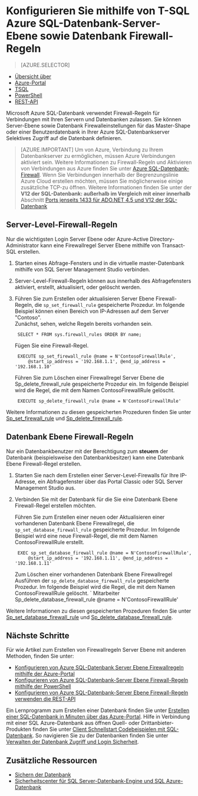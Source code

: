 <properties
    pageTitle="Azure SQL-Datenbank-Server-Ebene sowie Datenbank Firewall-Regeln, die mithilfe von T-SQL | Microsoft Azure"
    description="Informationen Sie zum Konfigurieren der Firewall für IP-Adressen, die auf SQL Azure-Datenbanken zugreifen."
    services="sql-database"
    documentationCenter=""
    authors="BYHAM"
    manager="jhubbard"
    editor=""/>


<tags
    ms.service="sql-database"
    ms.workload="data-management"
    ms.tgt_pltfrm="na"
    ms.devlang="dotnet"
    ms.topic="article" 
    ms.date="08/30/2016"
    ms.author="rickbyh"/>


# <a name="configure-azure-sql-database-server-level-and-database-level-firewall-rules-using-t-sql"></a>Konfigurieren Sie mithilfe von T-SQL Azure SQL-Datenbank-Server-Ebene sowie Datenbank Firewall-Regeln


> [AZURE.SELECTOR]
- [Übersicht über](sql-database-firewall-configure.md)
- [Azure-Portal](sql-database-configure-firewall-settings.md)
- [TSQL](sql-database-configure-firewall-settings-tsql.md)
- [PowerShell](sql-database-configure-firewall-settings-powershell.md)
- [REST-API](sql-database-configure-firewall-settings-rest.md)


Microsoft Azure SQL-Datenbank verwendet Firewall-Regeln für Verbindungen mit Ihren Servern und Datenbanken zulassen. Sie können Server-Ebene sowie Datenbank Firewalleinstellungen für das Master-Shape oder einer Benutzerdatenbank in Ihrer Azure SQL-Datenbankserver Selektives Zugriff auf die Datenbank definieren.

> [AZURE.IMPORTANT] Um von Azure, Verbindung zu Ihrem Datenbankserver zu ermöglichen, müssen Azure Verbindungen aktiviert sein. Weitere Informationen zu Firewall-Regeln und Aktivieren von Verbindungen aus Azure finden Sie unter [Azure SQL-Datenbank-Firewall](sql-database-firewall-configure.md). Wenn Sie Verbindungen innerhalb der Begrenzungslinie Azure Cloud erstellen möchten, müssen Sie möglicherweise einige zusätzliche TCP-zu öffnen. Weitere Informationen finden Sie unter der **V12 der SQL-Datenbank: außerhalb im Vergleich mit einer innerhalb** Abschnitt [Ports jenseits 1433 für ADO.NET 4.5 und V12 der SQL-Datenbank](sql-database-develop-direct-route-ports-adonet-v12.md)


## <a name="server-level-firewall-rules"></a>Server-Level-Firewall-Regeln

Nur die wichtigsten Login Server Ebene oder Azure-Active Directory-Administrator kann eine Firewallregel Server Ebene mithilfe von Transact-SQL erstellen.

1. Starten eines Abfrage-Fensters und in die virtuelle master-Datenbank mithilfe von SQL Server Management Studio verbinden.
2. Server-Level-Firewall-Regeln können aus innerhalb des Abfragefensters aktiviert, erstellt, aktualisiert, oder gelöscht werden.
3. Führen Sie zum Erstellen oder aktualisieren Server Ebene Firewall-Regeln, die `sp_set_firewall_rule` gespeicherte Prozedur. Im folgende Beispiel können einen Bereich von IP-Adressen auf dem Server "Contoso".<br/>Zunächst, sehen, welche Regeln bereits vorhanden sein.

        SELECT * FROM sys.firewall_rules ORDER BY name;

    Fügen Sie eine Firewall-Regel.

        EXECUTE sp_set_firewall_rule @name = N'ContosoFirewallRule',
            @start_ip_address = '192.168.1.1', @end_ip_address = '192.168.1.10'

    Führen Sie zum Löschen einer Firewallregel Server Ebene die Sp_delete_firewall_rule gespeicherte Prozedur ein. Im folgende Beispiel wird die Regel, die mit dem Namen ContosoFirewallRule gelöscht.
 
        EXECUTE sp_delete_firewall_rule @name = N'ContosoFirewallRule'
 
 Weitere Informationen zu diesen gespeicherten Prozeduren finden Sie unter [Sp_set_firewall_rule](https://msdn.microsoft.com/library/dn270017.aspx) und [Sp_delete_firewall_rule](https://msdn.microsoft.com/library/dn270024.aspx).

## <a name="database-level-firewall-rules"></a>Datenbank Ebene Firewall-Regeln

Nur ein Datenbankbenutzer mit der Berechtigung zum **steuern** der Datenbank (beispielsweise den Datenbankbesitzer) kann eine Datenbank Ebene Firewall-Regel erstellen.

1. Starten Sie nach dem Erstellen einer Server-Level-Firewalls für Ihre IP-Adresse, ein Abfragefenster über das Portal Classic oder SQL Server Management Studio aus.
2. Verbinden Sie mit der Datenbank für die Sie eine Datenbank Ebene Firewall-Regel erstellen möchten.

    Führen Sie zum Erstellen einer neuen oder Aktualisieren einer vorhandenen Datenbank Ebene Firewallregel, die `sp_set_database_firewall_rule` gespeicherte Prozedur. Im folgende Beispiel wird eine neue Firewall-Regel, die mit dem Namen ContosoFirewallRule erstellt.
 
        EXEC sp_set_database_firewall_rule @name = N'ContosoFirewallRule', 
            @start_ip_address = '192.168.1.11', @end_ip_address = '192.168.1.11'
 
    Zum Löschen einer vorhandenen Datenbank Ebene Firewallregel Ausführen der `sp_delete_database_firewall_rule` gespeicherte Prozedur. Im folgende Beispiel wird die Regel, die mit dem Namen ContosoFirewallRule gelöscht.
`
   Mitarbeiter Sp_delete_database_firewall_rule @name = N'ContosoFirewallRule'

Weitere Informationen zu diesen gespeicherten Prozeduren finden Sie unter [Sp_set_database_firewall_rule](https://msdn.microsoft.com/library/dn270010.aspx) und [Sp_delete_database_firewall_rule](https://msdn.microsoft.com/library/dn270030.aspx).

## <a name="next-steps"></a>Nächste Schritte

Für wie Artikel zum Erstellen von Firewallregeln Server Ebene mit anderen Methoden, finden Sie unter: 

- [Konfigurieren von Azure SQL-Datenbank Server Ebene Firewallregeln mithilfe der Azure-Portal](sql-database-configure-firewall-settings.md)
- [Konfigurieren von Azure SQL-Datenbank-Server Ebene Firewall-Regeln mithilfe der PowerShell](sql-database-configure-firewall-settings-powershell.md)
- [Konfigurieren von Azure SQL-Datenbank-Server Ebene Firewall-Regeln verwenden die REST-API](sql-database-configure-firewall-settings-rest.md)

Ein Lernprogramm zum Erstellen einer Datenbank finden Sie unter [Erstellen einer SQL-Datenbank in Minuten über das Azure-Portal](sql-database-get-started.md).
Hilfe in Verbindung mit einer SQL Azure-Datenbank aus öffnen Quell- oder Drittanbieter-Produkten finden Sie unter [Client Schnellstart Codebeispielen mit SQL-Datenbank](https://msdn.microsoft.com/library/azure/ee336282.aspx).
So navigieren Sie zu der Datenbanken finden Sie unter [Verwalten der Datenbank Zugriff und Login Sicherheit](https://msdn.microsoft.com/library/azure/ee336235.aspx).


## <a name="additional-resources"></a>Zusätzliche Ressourcen

- [Sichern der Datenbank](sql-database-security.md)
- [Sicherheitscenter für SQL Server-Datenbank-Engine und SQL Azure-Datenbank](https://msdn.microsoft.com/library/bb510589)
